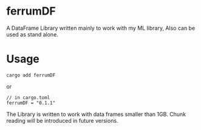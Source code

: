 # ferrumDF

A DataFrame Library written mainly to work with my ML library,
Also can be used as stand alone.


# Usage

```
cargo add ferrumDF
```
or 
```
// in cargo.toml
ferrumDF = "0.1.1"
```

The Library is written to work with data frames smaller than 1GB. Chunk reading will be introduced in future versions.
